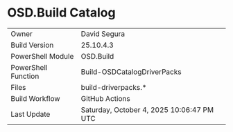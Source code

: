 ﻿# OSD.Build Catalog

| | |
|-|-|
| Owner | David Segura |
| Build Version | 25.10.4.3 |
| PowerShell Module | OSD.Build |
| PowerShell Function | Build-OSDCatalogDriverPacks |
| Files | build-driverpacks.* |
| Build Workflow | GitHub Actions |
| Last Update | Saturday, October 4, 2025 10:06:47 PM UTC |
